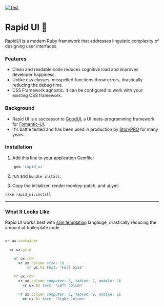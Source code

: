 [![Test](https://github.com/leouofa/rapid-ui/actions/workflows/test.yml/badge.svg)](https://github.com/leouofa/rapid-ui/actions/workflows/test.yml)

# Rapid UI 🥋
RapidUI is a modern Ruby framework that addresses linguistic complexity of designing user interfaces.


### Features
- Clean and readable code reduces cognitive load and improves developer happiness.
- Unlike css classes, misspelled functions throw errors, drastically reducing the debug time.
- CSS Framework agnostic. It can be configured to work with your existing CSS framework.

### Background
- Rapid UI is a successor to [GoodUI](https://github.com/realstorypro/good-ui), a UI meta-programming framework for [Fomantic-UI](https://fomantic-ui.com/).
- It's battle tested and has been used in production by [StoryPRO](https://www.storypro.io) for many years.

### Installation
1. Add this line to your application Gemfile:

```ruby
    gem 'rapid_ui'
```

2. run and `bundle install`.


3. Copy the initializer, render monkey-patch, and ui.yml

```bash
rake rapid_ui:install
```

----

### What It Looks Like
Rapid UI works best with [slim templating](https://github.com/slim-template/slim-rails) langauge, drastically reducing
the amount of boilerplate code.

```ruby

=r ux.container

  =r ux.grid

    =r ux.row
      =r ux.column size: 16
          =r ux.h1 text: "Full Size"

    =r ux.row
      =r ux.column computer: 8, tablet: 7, mobile: 16
        =r ux.h2 text: 'Left Column'

      =r ux.column computer: 8, tablet: 9, mobile: 16
        =r ux.h1 text: 'Right Column'
```
